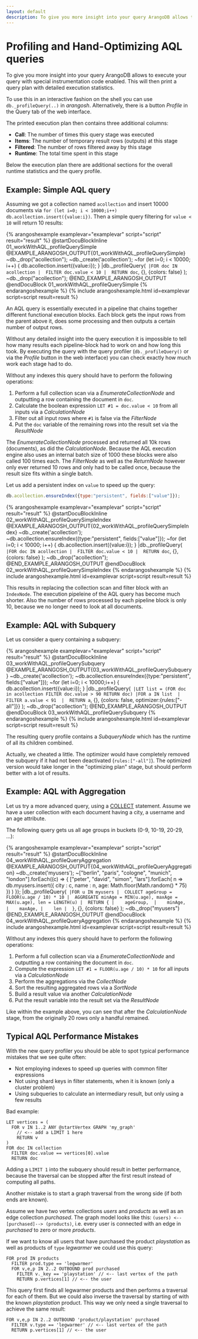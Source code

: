 ```yaml
---
layout: default
description: To give you more insight into your query ArangoDB allows to execute your querywith special instrumentation code enabled
---
```

Profiling and Hand-Optimizing AQL queries
=========================================

To give you more insight into your query ArangoDB allows to execute your query
with special instrumentation code enabled. This will then print a query plan
with detailed execution statistics.

To use this in an interactive fashion on the shell you can use
`db._profileQuery(..)` in _arangosh_. Alternatively, there is a button
_Profile_ in the Query tab of the web interface.

The printed execution plan then contains three additional columns:

- **Call**: The number of times this query stage was executed
- **Items**: The number of temporary result rows (outputs) at this stage
- **Filtered**: The number of rows filtered away by this stage
- **Runtime**: The total time spent in this stage 

Below the execution plan there are additional sections for the overall runtime
statistics and the query profile.

Example: Simple AQL query
-------------------------

Assuming we got a collection named `acollection` and insert 10000 documents
via `for (let i=0; i < 10000;i++) db.acollection.insert({value:i})`.
Then a simple query filtering for `value < 10` will return 10 results:

{% arangoshexample examplevar="examplevar" script="script" result="result" %}
@startDocuBlockInline 01_workWithAQL_profileQuerySimple
@EXAMPLE_ARANGOSH_OUTPUT{01_workWithAQL_profileQuerySimple}
~db._drop("acollection");
~db._create('acollection');
~for (let i=0; i < 10000; i++) { db.acollection.insert({value:i}); }
|db._profileQuery(`
|FOR doc IN acollection
|  FILTER doc.value < 10
|  RETURN doc`, {}, {colors: false}
);
~db._drop("acollection");
@END_EXAMPLE_ARANGOSH_OUTPUT
@endDocuBlock 01_workWithAQL_profileQuerySimple
{% endarangoshexample %}
{% include arangoshexample.html id=examplevar script=script result=result %}

An AQL query is essentially executed in a pipeline that chains together different
functional execution blocks. Each block gets the input rows from the parent above
it, does some processing and then outputs a certain number of output rows.

Without any detailed insight into the query execution it is impossible to tell
how many results each pipeline-block had to work on and how long this took.
By executing the query with the query profiler (`db._profileQuery()` or via
the _Profile_ button in the web interface) you can check exactly how much work
each stage had to do.

Without any indexes this query should have to perform the following operations:

1. Perform a full collection scan via a _EnumerateCollectionNode_ and outputting
   a row containing the document in `doc`.
2. Calculate the boolean expression `LET #1 = doc.value < 10` from all inputs
   via a _CalculationNode_ 
3. Filter out all input rows where `#1` is false via the _FilterNode_
4. Put the `doc` variable of the remaining rows into the result set via
   the _ResultNode_

The _EnumerateCollectionNode_ processed and returned all 10k rows (documents),
as did the _CalculationNode_. Because the AQL execution engine also uses an
internal batch size of 1000 these blocks were also called 100 times each.
The _FilterNode_ as well as the _ReturnNode_ however only ever returned 10 rows
and only had to be called once, because the result size fits within a single batch.

Let us add a persistent index on `value` to speed up the query:

```js
db.acollection.ensureIndex({type:"persistent", fields:["value"]});
```

{% arangoshexample examplevar="examplevar" script="script" result="result" %}
@startDocuBlockInline 02_workWithAQL_profileQuerySimpleIndex
@EXAMPLE_ARANGOSH_OUTPUT{02_workWithAQL_profileQuerySimpleIndex}
~db._create('acollection');
~db.acollection.ensureIndex({type:"persistent", fields:["value"]});
~for (let i=0; i < 10000; i++) { db.acollection.insert({value:i}); }
|db._profileQuery(`
|FOR doc IN acollection
|  FILTER doc.value < 10
|  RETURN doc`, {}, {colors: false}
);
~db._drop("acollection");
@END_EXAMPLE_ARANGOSH_OUTPUT
@endDocuBlock 02_workWithAQL_profileQuerySimpleIndex
{% endarangoshexample %}
{% include arangoshexample.html id=examplevar script=script result=result %}

This results in replacing the collection scan and filter block with an
`IndexNode`. The execution pipeleine of the AQL query has become much shorter.
Also the number of rows processed by each pipeline block is only 10, because
we no longer need to look at all documents.

Example: AQL with Subquery
--------------------------

Let us consider a query containing a subquery:

{% arangoshexample examplevar="examplevar" script="script" result="result" %}
@startDocuBlockInline 03_workWithAQL_profileQuerySubquery
@EXAMPLE_ARANGOSH_OUTPUT{03_workWithAQL_profileQuerySubquery}
~db._create('acollection');
~db.acollection.ensureIndex({type:"persistent", fields:["value"]});
~for (let i=0; i < 10000;i++) { db.acollection.insert({value:i}); }
|db._profileQuery(`
|LET list = (FOR doc in acollection FILTER doc.value > 90 RETURN doc)
|FOR a IN list 
|  FILTER a.value < 91 
|  RETURN a`, {}, {colors: false, optimizer:{rules:["-all"]}}
);
~db._drop("acollection");
@END_EXAMPLE_ARANGOSH_OUTPUT
@endDocuBlock 03_workWithAQL_profileQuerySubquery
{% endarangoshexample %}
{% include arangoshexample.html id=examplevar script=script result=result %}

The resulting query profile contains a _SubqueryNode_ which has the runtime of
all its children combined.

Actually, we cheated a little. The optimizer would have completely removed the
subquery if it had not been deactivated (`rules:["-all"]`). The optimized
version would take longer in the "optimizing plan" stage, but should perform
better with a lot of results.

Example: AQL with Aggregation
-----------------------------

Let us try a more advanced query, using a [COLLECT](operations-collect.html)
statement. Assume we have a user collection with each document having a city,
a username and an age attribute.

The following query gets us all age groups in buckets (0-9, 10-19, 20-29, ...):

{% arangoshexample examplevar="examplevar" script="script" result="result" %}
@startDocuBlockInline 04_workWithAQL_profileQueryAggregation
@EXAMPLE_ARANGOSH_OUTPUT{04_workWithAQL_profileQueryAggregation}
~db._create('myusers');
~["berlin", "paris", "cologne", "munich", "london"].forEach((c) => { ["peter", "david", "simon", "lars"].forEach( n => db.myusers.insert({ city : c, name : n, age: Math.floor(Math.random() * 75) }) ) });
|db._profileQuery(`
|FOR u IN myusers
|  COLLECT ageGroup = FLOOR(u.age / 10) * 10
|  AGGREGATE minAge = MIN(u.age), maxAge = MAX(u.age), len = LENGTH(u)
|  RETURN {
|    ageGroup, 
|    minAge, 
|    maxAge,
|    len
|  }`, {}, {colors: false}
);
~db._drop("myusers")
@END_EXAMPLE_ARANGOSH_OUTPUT
@endDocuBlock 04_workWithAQL_profileQueryAggregation
{% endarangoshexample %}
{% include arangoshexample.html id=examplevar script=script result=result %}

Without any indexes this query should have to perform the following operations:

1. Perform a full collection scan via a _EnumerateCollectionNode_ and outputting
   a row containing the document in `doc`.
2. Compute the expression `LET #1 = FLOOR(u.age / 10) * 10` for all inputs via
   a _CalculationNode_
3. Perform the aggregations via the _CollectNode_
4. Sort the resulting aggregated rows via a _SortNode_
5. Build a result value via another _CalculationNode_
6. Put the result variable into the result set via the _ResultNode_

Like within the example above, you can see that after the _CalculationNode_
stage, from the originally 20 rows only a handful remained.

Typical AQL Performance Mistakes
--------------------------------

With the new query profiler you should be able to spot typical performance
mistakes that we see quite often:

- Not employing indexes to speed up queries with common filter expressions
- Not using shard keys in filter statements, when it is known
  (only a cluster problem)
- Using subqueries to calculate an intermediary result, but only using a
  few results

Bad example:

```aql
LET vertices = (
  FOR v IN 1..2 ANY @startVertex GRAPH 'my_graph'
    // <-- add a LIMIT 1 here
    RETURN v
)
FOR doc IN collection
  FILTER doc.value == vertices[0].value
  RETURN doc
```

Adding a `LIMIT 1` into the subquery should result in better performance,
because the traversal can be stopped after the first result instead of
computing all paths.

Another mistake is to start a graph traversal from the wrong side
(if both ends are known).

Assume we have two vertex collections _users_ and _products_ as well as an
edge collection _purchased_. The graph model looks like this:
`(users) <--[purchased]--> (products)`, i.e. every user is connected with an
edge in _purchased_ to zero or more _products_.

If we want to know all users that have purchased the product _playstation_
as well as products of `type` _legwarmer_ we could use this query:

```aql
FOR prod IN products
  FILTER prod.type == 'legwarmer'
  FOR v,e,p IN 2..2 OUTBOUND prod purchased
    FILTER v._key == 'playstation' // <-- last vertex of the path
    RETURN p.vertices[1] // <-- the user
```

This query first finds all legwarmer products and then performs a traversal
for each of them. But we could also inverse the traversal by starting of with
the known _playstation_ product. This way we only need a single traversal
to achieve the same result:

```aql
FOR v,e,p IN 2..2 OUTBOUND 'product/playstation' purchased
  FILTER v.type == 'legwarmer' // <-- last vertex of the path
  RETURN p.vertices[1] // <-- the user
```

